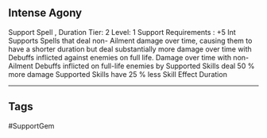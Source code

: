 ## Intense Agony
Support
Spell , Duration
Tier: 2
Level: 1
Support Requirements : +5 Int
Supports Spells that deal non- Ailment damage over time, causing them to have a shorter duration but deal substantially more damage over time with Debuffs inflicted against enemies on full life.
Damage over time with non- Ailment Debuffs inflicted on full-life enemies by Supported Skills deal 50 % more damage
Supported Skills have 25 % less Skill Effect Duration

---
## Tags
#SupportGem
